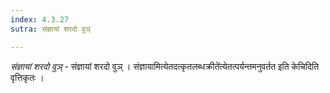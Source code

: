 ```yaml
---
index: 4.3.27
sutra: संज्ञायां शरदो वुञ्

---
```

_संज्ञायां शरदो वुञ्_ - संज्ञायां शरदो वुञ् । संज्ञायामित्येतदत्कृतलब्धक्रीते॑त्येतत्पर्यन्तमनुवर्तत इति केचिदिति वृत्तिकृतः ।
